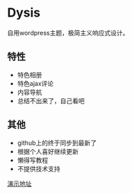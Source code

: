 # Dysis
自用wordpress主题，极简主义响应式设计。


## 特性
- 特色相册
- 特色ajax评论
- 内容导航
- 总结不出来了，自己看吧

## 其他
* github上的终于同步到最新了
* 根据个人喜好继续更新
* 懒得写教程
* 不提供技术支持

[演示地址][1]

[1]: https://erl.im/
